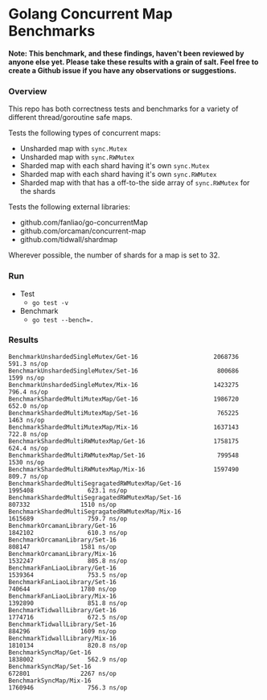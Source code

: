 # Golang Concurrent Map Benchmarks
**Note: This benchmark, and these findings, haven't been reviewed by anyone else yet. Please take these results with a grain of salt. Feel free to create a Github issue if you have any observations or suggestions.**

### Overview
This repo has both correctness tests and benchmarks for a variety of different thread/goroutine safe maps.

Tests the following types of concurrent maps:
* Unsharded map with `sync.Mutex`
* Unsharded map with `sync.RWMutex`
* Sharded map with each shard having it's own `sync.Mutex`
* Sharded map with each shard having it's own `sync.RWMutex`
* Sharded map with that has a off-to-the side array of `sync.RWMutex` for the shards

Tests the following external libraries:
* github.com/fanliao/go-concurrentMap
* github.com/orcaman/concurrent-map
* github.com/tidwall/shardmap

Wherever possible, the number of shards for a map is set to 32.

### Run
* Test
    * `go test -v`
* Benchmark
    * `go test --bench=.`

### Results
```
BenchmarkUnshardedSingleMutex/Get-16                     2068736               591.3 ns/op
BenchmarkUnshardedSingleMutex/Set-16                      800686              1599 ns/op
BenchmarkUnshardedSingleMutex/Mix-16                     1423275               796.4 ns/op
BenchmarkShardedMultiMutexMap/Get-16                     1986720               652.0 ns/op
BenchmarkShardedMultiMutexMap/Set-16                      765225              1463 ns/op
BenchmarkShardedMultiMutexMap/Mix-16                     1637143               722.8 ns/op
BenchmarkShardedMultiRWMutexMap/Get-16                   1758175               624.4 ns/op
BenchmarkShardedMultiRWMutexMap/Set-16                    799548              1530 ns/op
BenchmarkShardedMultiRWMutexMap/Mix-16                   1597490               809.7 ns/op
BenchmarkShardedMultiSegragatedRWMutexMap/Get-16                 1995408               623.1 ns/op
BenchmarkShardedMultiSegragatedRWMutexMap/Set-16                  807332              1510 ns/op
BenchmarkShardedMultiSegragatedRWMutexMap/Mix-16                 1615689               759.7 ns/op
BenchmarkOrcamanLibrary/Get-16                                   1842102               610.3 ns/op
BenchmarkOrcamanLibrary/Set-16                                    808147              1581 ns/op
BenchmarkOrcamanLibrary/Mix-16                                   1532247               805.8 ns/op
BenchmarkFanLiaoLibrary/Get-16                                   1539364               753.5 ns/op
BenchmarkFanLiaoLibrary/Set-16                                    740644              1780 ns/op
BenchmarkFanLiaoLibrary/Mix-16                                   1392890               851.8 ns/op
BenchmarkTidwallLibrary/Get-16                                   1774716               672.5 ns/op
BenchmarkTidwallLibrary/Set-16                                    884296              1609 ns/op
BenchmarkTidwallLibrary/Mix-16                                   1810134               820.8 ns/op
BenchmarkSyncMap/Get-16                                          1838002               562.9 ns/op
BenchmarkSyncMap/Set-16                                           672801              2267 ns/op
BenchmarkSyncMap/Mix-16                                          1760946               756.3 ns/op
```